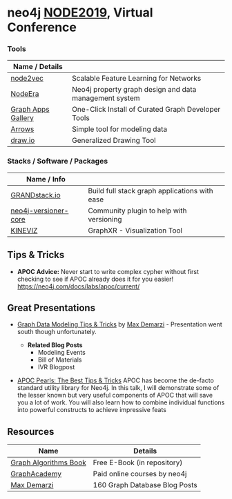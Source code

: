 # neo4j [NODE2019], Virtual Conference

### Tools
| Name / Details       |                                                        |
| -------------------- | ------------------------------------------------------ |
| [node2vec]           | Scalable Feature Learning for Networks                 |
| [NodeEra]            | Neo4j property graph design and data management system |
| [Graph Apps Gallery] | One-Click Install of Curated Graph Developer Tools     |
| [Arrows]             | Simple tool for modeling data                          |
| [draw.io]            | Generalized Drawing Tool                               |

### Stacks / Software / Packages
| Name / Info            |                                               |
| ---------------------- | --------------------------------------------- |
| [GRANDstack.io]        | Build full stack graph applications with ease |
| [neo4j-versioner-core] | Community plugin to help with versioning      |
| [KINEVIZ]              | GraphXR - Visualization Tool                  |


## Tips & Tricks

 - **APOC Advice:** Never start to write complex cypher without first checking to see if APOC already does it for you easier! https://neo4j.com/docs/labs/apoc/current/

## Great Presentations
- [Graph Data Modeling Tips & Tricks] by [Max Demarzi] - Presentation went south though unfortunately.
  - **Related Blog Posts**
    - Modeling Events
    - Bill of Materials
    - IVR Blogpost

- [APOC Pearls: The Best Tips & Tricks]
	APOC has become the de-facto standard utility library for Neo4j. In this talk, I will demonstrate some of the lesser known but very useful components of APOC that will save you a lot of work. You will also learn how to combine individual functions into powerful constructs to achieve impressive feats

## Resources
| Name                    | Details                       |
| ----------------------- | ----------------------------- |
| [Graph Algorithms Book] | Free E-Book (in repository)   |
| [GraphAcademy]          | Paid online courses by neo4j  |
| [Max Demarzi]           | 160 Graph Database Blog Posts |

[NODE2019]:https://neo4j.com/online-summit/
[node2vec]:https://snap.stanford.edu/node2vec/
[Graph Algorithms Book]:https://neo4j.com/graph-algorithms-book/
[Graph Apps Gallery]:https://install.graphapp.io/
[GraphAcademy]:https://neo4j.com/graphacademy/online-training/
[Max Demarzi]:https://maxdemarzi.com

[Graph Data Modeling Tips & Tricks]:https://neo4j.com/online-summit/session/graph-data-modeling-tricks
[APOC Pearls: The Best Tips & Tricks]:https://neo4j.com/online-summit/session/apoc-tips-tricks-useful-tools-standard-library

[Arrows]:http://www.apcjones.com/arrows/#
[draw.io]:https://draw.io
[NodeEra]:https://noderapro.com/
[GRANDstack.io]:http://grandstack.io
[neo4j-versioner-core]:http://github.com/h-omer/neo4j-versioner-core
[KINEVIZ]:https://www.kineviz.com/
